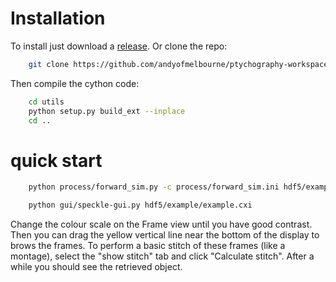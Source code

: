 Installation
============
To install just download a [release](https://github.com/andyofmelbourne/ptychography-workspace/releases). 
Or clone the repo:

```bash
    git clone https://github.com/andyofmelbourne/ptychography-workspace.git
```

Then compile the cython code:

```bash
    cd utils 
    python setup.py build_ext --inplace
    cd ..
```


quick start
===========

```bash
    python process/forward_sim.py -c process/forward_sim.ini hdf5/example/example.cxi

    python gui/speckle-gui.py hdf5/example/example.cxi
```

Change the colour scale on the Frame view until you have good contrast. Then you can drag the yellow vertical line near the bottom of the display to brows the frames. To perform a basic stitch of these frames (like a montage), select the "show stitch" tab and click "Calculate stitch". After a while you should see the retrieved object.
